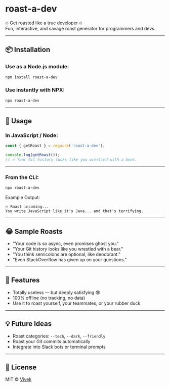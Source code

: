 # roast-a-dev

🔥 Get roasted like a true developer 🔥  
Fun, interactive, and savage roast generator for programmers and devs.

---

## 📦 Installation

### Use as a Node.js module:

```bash
npm install roast-a-dev
```

### Use instantly with NPX:

```bash
npx roast-a-dev
```

---

## 🧠 Usage

### In JavaScript / Node:

```js
const { getRoast } = require('roast-a-dev');

console.log(getRoast());
// 🔥 Your Git history looks like you wrestled with a bear.
```

---

### From the CLI:

```bash
npx roast-a-dev
```

Example Output:

```
🔥 Roast incoming...
You write JavaScript like it's Java... and that's terrifying.
```

---

## 😂 Sample Roasts

- "Your code is so async, even promises ghost you."
- "Your Git history looks like you wrestled with a bear."
- "You think semicolons are optional, like deodorant."
- "Even StackOverflow has given up on your questions."

---

## 🤖 Features

- Totally useless — but deeply satisfying 😎
- 100% offline (no tracking, no data)
- Use it to roast yourself, your teammates, or your rubber duck

---

## 💡 Future Ideas

- Roast categories: `--tech`, `--dark`, `--friendly`
- Roast your Git commits automatically
- Integrate into Slack bots or terminal prompts

---

## 📜 License

MIT © [Vivek](https://github.com/Viveeeeeekkkk)
